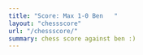 ```yaml
---
title: "Score: Max 1-0 Ben   "
layout: "chessscore"
url: "/chessscore/"
summary: chess score against ben :)
---
```



